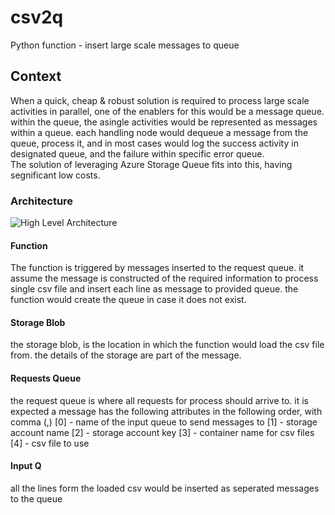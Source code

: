 # csv2q
Python function - insert large scale messages to queue

## Context
When a quick, cheap & robust solution is required to process large scale activities in parallel, one of the enablers for this would be a message queue. within the queue, the asingle activities would be represented as messages within a queue. each handling node would dequeue a message from the queue, process it, and in most cases would log the success activity in designated queue, and the failure within specific error queue.
<br>
The solution of leveraging Azure Storage Queue fits into this, having segnificant low costs.

### Architecture
![High Level Architecture](https://user-images.githubusercontent.com/37622785/57838832-22a94e00-77ce-11e9-8098-ef06d3042967.png)
#### Function
The function is triggered by messages inserted to the request queue.
it assume the message is constructed of the required information to process single csv file and insert each line as message to provided queue. the function would create the queue in case it does not exist.
#### Storage Blob
the storage blob, is the location in which the function would load the csv file from. the details of the storage are part of the message.
#### Requests Queue
the request queue is where all requests for process should arrive to. it is expected a message has the following attributes in the following order, with comma (,)
 [0] - name of the input queue to send messages to
 [1] - storage account name
 [2] - storage account key
 [3] - container name for csv files
 [4] - csv file to use

#### Input Q
all the lines form the loaded csv would be inserted as seperated messages to the queue

